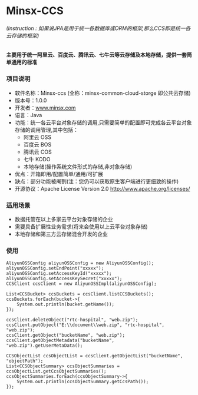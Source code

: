 # Minsx-CCS

###### (Instruction : 如果说JPA是用于统一各数据库或ORM的框架,那么CCS即是统一各云存储的框架)
#### 主要用于统一阿里云、百度云、腾讯云、七牛云等云存储及本地存储，提供一套简单通用的标准

### 项目说明
+ 软件名称：Minsx-ccs (全称：minsx-common-cloud-storge 即公共云存储)
+ 版本号：1.0.0
+ 开发者：www.minsx.com
+ 语言：Java
+ 功能：统一各云平台对象存储的调用,只需要简单的配置即可完成各云平台对象存储的调用管理,其中包括：
	+ 阿里云 OSS
	+ 百度云 BOS
	+ 腾讯云 COS
	+ 七牛 KODO
	+ 本地存储(操作系统文件形式的存储,非对象存储)
+ 优点：开箱即用/配置简单/通用/可扩展
+ 缺点：部分功能被阉割(注：您仍可以获取原生客户端进行更细致的操作)
+ 开源协议：Apache License Version 2.0 http://www.apache.org/licenses/
				
### 适用场景
+ 数据托管在以上多家云平台对象存储的企业
+ 需要具备扩展性业务需求(将来会使用以上云平台对象存储)
+ 本地存储和第三方云存储混合开发的企业

### 使用

 	AliyunOSSConfig aliyunOSSConfig = new AliyunOSSConfig();
	aliyunOSSConfig.setEndPoint("xxxxx");
	aliyunOSSConfig.setAccessKeyId("xxxxx");
	aliyunOSSConfig.setAccessKeySecret("xxxxx");
	CCSClient ccsClient = new AliyunOSSImpl(aliyunOSSConfig);

	List<CCSBucket> ccsBuckets = ccsClient.listCCSBuckets();
	ccsBuckets.forEach(bucket->{
		System.out.println(bucket.getName());
	});
	
	ccsClient.deleteObject("rtc-hospital", "web.zip");
	ccsClient.putObject("E:\\document\\web.zip", "rtc-hospital", "web.zip");
	ccsClient.getObject("bucketName", "web.zip");
	ccsClient.getObjectMetadata("bucketName", "web.zip").getUserMetaData();
	
	CCSObjectList ccsObjectList = ccsClient.getObjectList("bucketName", "objectPath");
	List<CCSObjectSummary> ccsObjectSummaries =  ccsObjectList.getCcsObjectSummaries();
	ccsObjectSummaries.forEach(ccsObjectSummary->{
		System.out.println(ccsObjectSummary.getCcsPath());
	});
	
	
